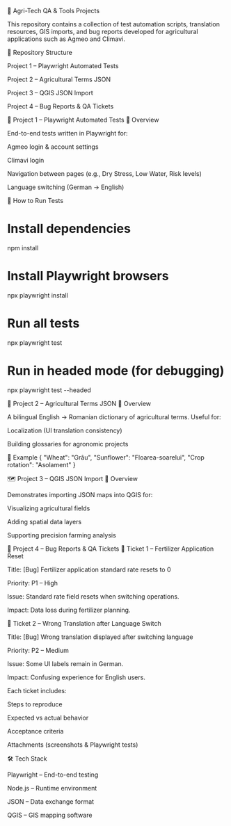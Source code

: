 🌱 Agri-Tech QA & Tools Projects

This repository contains a collection of test automation scripts, translation resources, GIS imports, and bug reports developed for agricultural applications such as Agmeo and Climavi.

📂 Repository Structure

Project 1 – Playwright Automated Tests

Project 2 – Agricultural Terms JSON

Project 3 – QGIS JSON Import

Project 4 – Bug Reports & QA Tickets

🧪 Project 1 – Playwright Automated Tests
🔹 Overview

End-to-end tests written in Playwright
 for:

Agmeo login & account settings

Climavi login

Navigation between pages (e.g., Dry Stress, Low Water, Risk levels)

Language switching (German → English)

🔹 How to Run Tests
# Install dependencies
npm install

# Install Playwright browsers
npx playwright install

# Run all tests
npx playwright test

# Run in headed mode (for debugging)
npx playwright test --headed

📘 Project 2 – Agricultural Terms JSON
🔹 Overview

A bilingual English → Romanian dictionary of agricultural terms.
Useful for:

Localization (UI translation consistency)

Building glossaries for agronomic projects

🔹 Example
{
  "Wheat": "Grâu",
  "Sunflower": "Floarea-soarelui",
  "Crop rotation": "Asolament"
}

🗺️ Project 3 – QGIS JSON Import
🔹 Overview

Demonstrates importing JSON maps into QGIS for:

Visualizing agricultural fields

Adding spatial data layers

Supporting precision farming analysis

🐞 Project 4 – Bug Reports & QA Tickets
🔹 Ticket 1 – Fertilizer Application Reset

Title: [Bug] Fertilizer application standard rate resets to 0

Priority: P1 – High

Issue: Standard rate field resets when switching operations.

Impact: Data loss during fertilizer planning.

🔹 Ticket 2 – Wrong Translation after Language Switch

Title: [Bug] Wrong translation displayed after switching language

Priority: P2 – Medium

Issue: Some UI labels remain in German.

Impact: Confusing experience for English users.

Each ticket includes:

Steps to reproduce

Expected vs actual behavior

Acceptance criteria

Attachments (screenshots & Playwright tests)

🛠 Tech Stack

Playwright – End-to-end testing

Node.js – Runtime environment

JSON – Data exchange format

QGIS – GIS mapping software
